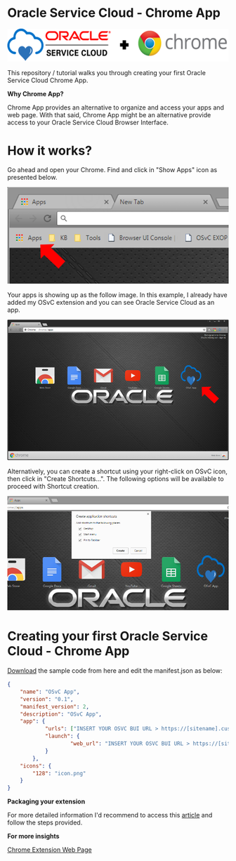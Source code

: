 # Oracle Service Cloud - Chrome App

<p align="center"><img src ="https://github.com/eferreira07/OSvC-Chrome-App/blob/master/img/osvc_chrome.png"/></p>

This repository / tutorial walks you through creating your first Oracle Service Cloud Chrome App.

**Why Chrome App?**

Chrome App provides an alternative to organize and access your apps and web page. With that said, Chrome App might be an alternative provide access to your Oracle Service Cloud Browser Interface.

# How it works?
Go ahead and open your Chrome. Find and click in "Show Apps" icon as presented below.

<p align="center"><img src ="https://github.com/eferreira07/OSvC-Chrome-App/blob/master/img/step-1.png"/></p>

Your apps is showing up as the follow image. In this example, I already have added my OSvC extension and you can see Oracle Service Cloud as an app.

<p align="center"><img src ="https://github.com/eferreira07/OSvC-Chrome-App/blob/master/img/step-2.png"/></p>

Alternatively, you can create a shortcut using your right-click on OSvC icon, then click in "Create Shortcuts...". The following options will be available to proceed with Shortcut creation.

<p align="center"><img src ="https://github.com/eferreira07/OSvC-Chrome-App/blob/master/img/step-3.png"/></p>

# Creating your first Oracle Service Cloud - Chrome App

[Download](https://github.com/eferreira07/OSvC-Chrome-App/raw/master/osvc_chrome_app.zip) the sample code from here and edit the   manifest.json as below:

```json
{
	"name": "OSvC App",
	"version": "0.1",
	"manifest_version": 2,
	"description": "OSvC App",
	"app": {
        	"urls": ["INSERT YOUR OSVC BUI URL > https://[sitename].custhelp.com/AgentWeb/"],
        	"launch": {
            		"web_url": "INSERT YOUR OSVC BUI URL > https://[sitename].custhelp.com/AgentWeb/"
        	}
    	},
	"icons": {
		"128": "icon.png"
	}
}

```

**Packaging your extension**

For more detailed information I'd recommend to access this [article](https://developer.chrome.com/extensions/packaging) and follow the steps provided.

**For more insights**

[Chrome Extension Web Page](https://developer.chrome.com/extensions/samples)

